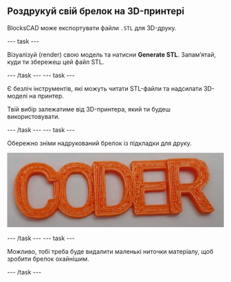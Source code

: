 ## Роздрукуй свій брелок на 3D-принтері

BlocksCAD може експортувати файли `.STL` для 3D-друку.

--- task ---

Візуалізуй (render) свою модель та натисни **Generate STL**. Запам’ятай, куди ти збережеш цей файл STL.

--- /task ---
--- task ---

Є безліч інструментів, які можуть читати STL-файли та надсилати 3D-моделі на принтер.

Твій вибір залежатиме від 3D-принтера, який ти будеш використовувати.

--- /task ---
--- task ---

Обережно зніми надрукований брелок із підкладки для друку.

![знімок екрана](images/coder-printed.png)

--- /task ---
--- task ---

Можливо, тобі треба буде видалити маленькі ниточки матеріалу, щоб зробити брелок охайнішим.

--- /task ---


